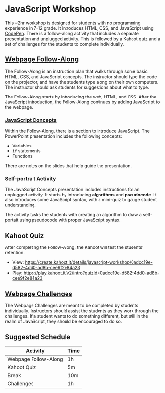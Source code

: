 # JavaScript Workshop
This ~2hr workshop is designed for students with no programming experience in 7-12 grade. It introduces HTML, CSS, and JavaScript using [CodePen](https://codepen.io). There is a follow-along activity that includes a separate presentation and unplugged activity. This is followed by a Kahoot quiz and a set of challenges for the students to complete individually.

## [Webpage Follow-Along](WebpageFollowAlong.md)
The Follow-Along is an instruction plan that walks through some basic HTML, CSS, and JavaScript concepts. The instructor should type the code on the projector, and have the students type along on their own computers. The instructor should ask students for suggestions about what to type.

The Follow-Along starts by introducing the web, HTML, and CSS. After the JavaScript introduction, the Follow-Along continues by adding JavaScript to the webpage.

### [JavaScript Concepts](JavaScriptConcepts.pptx)
Within the Follow-Along, there is a section to introduce JavaScript. The PowerPoint presentation includes the following concepts:
- Variables
- `if` statements
- Functions

There are notes on the slides that help guide the presentation.

### Self-portrait Activity
The JavaScript Concepts presentation includes instructions for an unplugged activity. It starts by introducing **algorithms** and **pseudocode**. It also introduces some JavaScript syntax, with a mini-quiz to gauge student understanding.

The activity tasks the students with creating an algorithm to draw a self-portait using pseudocode with proper JavaScript syntax.

## Kahoot Quiz
After completing the Follow-Along, the Kahoot will test the students' retention.

- View: https://create.kahoot.it/details/javascript-workshop/0adcc19e-d582-4dd0-ad8b-cee9f2e84a23
- Play: https://play.kahoot.it/v2/intro?quizId=0adcc19e-d582-4dd0-ad8b-cee9f2e84a23

## [Webpage Challenges](WebpageChallenges.md)
The Webpage Challenges are meant to be completed by students individually. Instructors should assist the students as they work through the challenges. If a student wants to do something different, but still in the realm of JavaScript, they should be encouraged to do so.

## Suggested Schedule
| Activity | Time |
|-|-|
| Webpage Follow-Along | 1h |
| Kahoot Quiz | 5m |
| Break | 10m |
| Challenges | 1h |